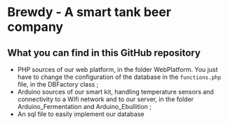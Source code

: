 # Brewdy - A smart tank beer company

## What you can find in this GitHub repository
- PHP sources of our web platform, in the folder WebPlatform. You just have to change the configuration of the database in the `functions.php` file, in the DBFactory class ;
- Arduino sources of our smart kit, handling temperature sensors and connectivity to a Wifi network and to our server, in the folder Arduino_Fermentation and Arduino_Ebullition ;
- An sql file to easily implement our database
